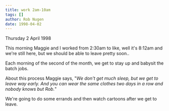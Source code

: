 ```yaml
---
title: work 2am-10am
tags: []
author: Rob Nugen
date: 1998-04-02
---
```


<title>Babysitting</title>

<p class=date>Thursday 2 April 1998</p>
<p>
This morning Maggie and I worked from 2:30am to like, well it's 8:12am and we're still here, but we should be able to leave pretty soon..
<p>
Each morning of the second of the month, we get to stay up and babysit the batch jobs.
<p>
About this process Maggie says, "<em>We don't get much sleep, but we get to leave way early.  And you can wear the same clothes two days in a row and nobody knows but Rob.</em>"
<p>
We're going to do some errands and then watch cartoons after we get to leave.
</p>
